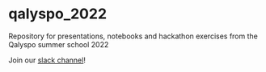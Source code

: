 # qalyspo_2022
Repository for presentations, notebooks and hackathon exercises from the Qalyspo summer school 2022

Join our [slack channel](https://tketusers.slack.com/ssb/redirect)!
